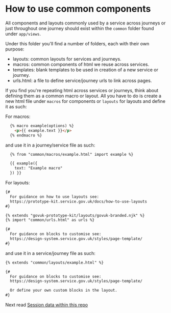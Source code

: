 # How to use common components

All components and layouts commonly used by a service across journeys or just throughout one journey  should exist within the `common` folder found under `app/views`.

Under this folder you'll find a number of folders, each with their own purpose:

- layouts: common layouts for services and journeys.
- macros: common components of html we reuse across services.
- templates: blank templates to be used in creation of a new service or journey.
- urls.html: a file to define service/journey urls to link across pages.

If you find you're repeating html across services or journeys, think about defining them as a common macro or layout. All you have to do is create a new html file under `macros` for components or `layouts` for layouts and define it as such:

For macros:

```html
  {% macro example(options) %}
    <p>{{ example.text }}</p>
  {% endmacro %}
```

and use it in a journey/service file as such:

```html
  {% from "common/macros/example.html" import example %}

  {{ example({ 
    text: "Example macro"
  }) }}
```

For layouts:

```html
{#
  For guidance on how to use layouts see:
  https://prototype-kit.service.gov.uk/docs/how-to-use-layouts
#}

{% extends "govuk-prototype-kit/layouts/govuk-branded.njk" %}
{% import "common/urls.html" as urls %}

{#
  For guidance on blocks to customise see:
  https://design-system.service.gov.uk/styles/page-template/ 
#}
```

and use it in a service/journey file as such:

```html
{% extends "common/layouts/example.html" %}

{#
  For guidance on blocks to customise see:
  https://design-system.service.gov.uk/styles/page-template/ 

  Or define your own custom blocks in the layout.
#}
```

Next read [Session data within this repo](./sessions.md)